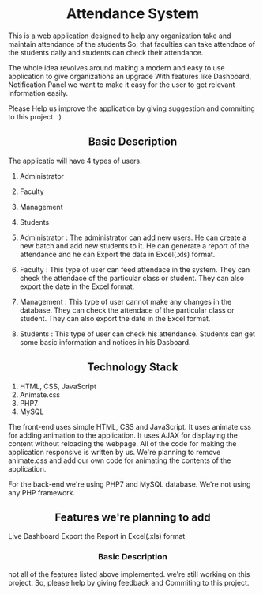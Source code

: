 <h1><center>Attendance System</center></h1>


This is a web application designed to help any organization take and maintain attendance of the students
So, that faculties can take attendace of the students daily and students can check their attendance.

The whole idea revolves around making a modern and easy to use application to give organizations an upgrade
With features like Dashboard, Notification Panel we want to make it easy for the user to get relevant information easily.

Please Help us improve the application by giving suggestion and commiting to this project. :)


<h2><center>Basic Description</center></h2>

The applicatio will have 4 types of users.
1. Administrator
2. Faculty
3. Management
4. Students


1. Administrator : 
	The administrator can add new users. He can create a new batch and add new students to it. He can generate a report of the attendance and he can Export the data in Excel(.xls) format.
2. Faculty : 
	This type of user can feed attendace in the system. They can check the attendace of the particular class or student. They can also export the date in the Excel format.
3. Management : 
	This type of user cannot make any changes in the database. They can check the attendace of the particular class or student. They can also export the date in the Excel format.
4. Students : 
	This type of user can check his attendance. Students can get some basic information and notices in his Dasboard.

<h2><center>Technology Stack</center></h2>

1. HTML, CSS, JavaScript
2. Animate.css
2. PHP7
3. MySQL


The front-end uses simple HTML, CSS and JavaScript. It uses animate.css for adding animation to the application.
It uses AJAX for displaying the content without reloading the webpage.
All of the code for making the application responsive is written by us.
We're planning to remove animate.css and add our own code for animating the contents of the application.

For the back-end we're using PHP7 and MySQL database.
We're not using any PHP framework.

<h2><center>Features we're planning to add</center></h2>

Live Dashboard
Export the Report in Excel(.xls) format

<h3><center>Basic Description</center></h3>
not all of the features listed above implemented. we're still working on this project. So, please help by giving feedback and Commiting to this project.
